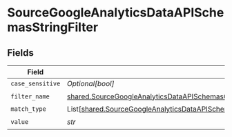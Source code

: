 # SourceGoogleAnalyticsDataAPISchemasStringFilter


## Fields

| Field                                                                                                                                                                                                                                | Type                                                                                                                                                                                                                                 | Required                                                                                                                                                                                                                             | Description                                                                                                                                                                                                                          |
| ------------------------------------------------------------------------------------------------------------------------------------------------------------------------------------------------------------------------------------ | ------------------------------------------------------------------------------------------------------------------------------------------------------------------------------------------------------------------------------------ | ------------------------------------------------------------------------------------------------------------------------------------------------------------------------------------------------------------------------------------ | ------------------------------------------------------------------------------------------------------------------------------------------------------------------------------------------------------------------------------------ |
| `case_sensitive`                                                                                                                                                                                                                     | *Optional[bool]*                                                                                                                                                                                                                     | :heavy_minus_sign:                                                                                                                                                                                                                   | N/A                                                                                                                                                                                                                                  |
| `filter_name`                                                                                                                                                                                                                        | [shared.SourceGoogleAnalyticsDataAPISchemasCustomReportsArrayDimensionFilterDimensionsFilter3FilterName](../../models/shared/sourcegoogleanalyticsdataapischemascustomreportsarraydimensionfilterdimensionsfilter3filtername.md)     | :heavy_check_mark:                                                                                                                                                                                                                   | N/A                                                                                                                                                                                                                                  |
| `match_type`                                                                                                                                                                                                                         | List[[shared.SourceGoogleAnalyticsDataAPISchemasCustomReportsArrayDimensionFilterDimensionsFilterValidEnums](../../models/shared/sourcegoogleanalyticsdataapischemascustomreportsarraydimensionfilterdimensionsfiltervalidenums.md)] | :heavy_minus_sign:                                                                                                                                                                                                                   | N/A                                                                                                                                                                                                                                  |
| `value`                                                                                                                                                                                                                              | *str*                                                                                                                                                                                                                                | :heavy_check_mark:                                                                                                                                                                                                                   | N/A                                                                                                                                                                                                                                  |